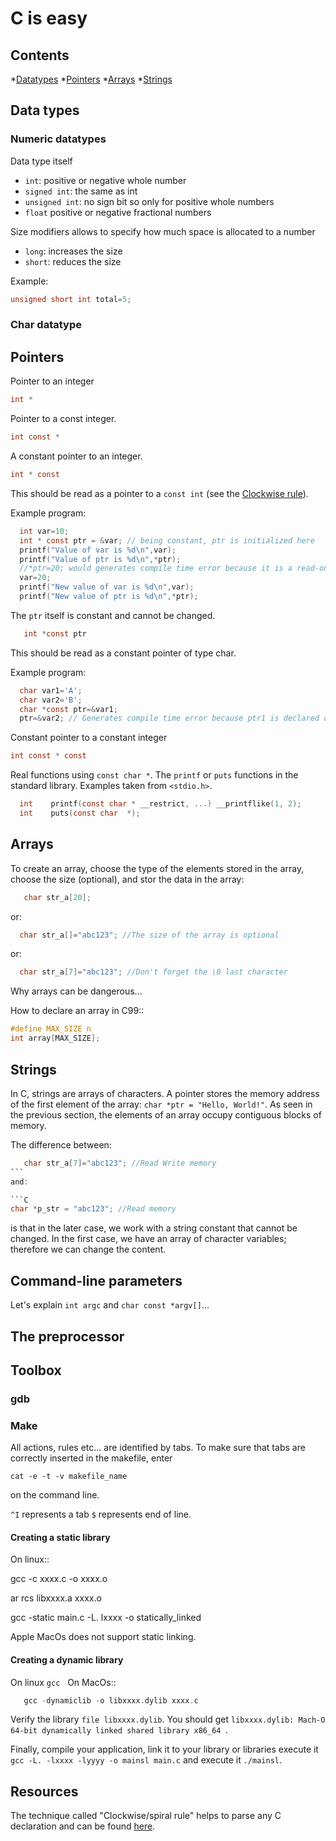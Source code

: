 
# C is easy

## Contents
*[Datatypes](#datatypes)
*[Pointers](#pointers)
*[Arrays](#arrays)
*[Strings](#strings)

## Data types

### Numeric datatypes

Data type itself
* `int`: positive or negative whole number
* `signed int`: the same as int
* `unsigned int`: no sign bit so only for positive whole numbers
* `float` positive or negative fractional numbers

Size modifiers allows to specify how much space is allocated to a number
* `long`: increases the size
* `short`: reduces the size

Example: 

```C 
unsigned short int total=5;
```

### Char datatype

## Pointers

Pointer to an integer
```C
int *
```

Pointer to a const integer.

```C
int const *
```


A constant pointer to an integer.

```C
int * const
```

This should be read as a pointer to a `const int` (see the [Clockwise rule](http://c-faq.com/decl/spiral.anderson.html)).

Example program:

```C
  int var=10;
  int * const ptr = &var; // being constant, ptr is initialized here
  printf("Value of var is %d\n",var);
  printf("Value of ptr is %d\n",*ptr);
  //*ptr=20; would generates compile time error because it is a read-only pointer
  var=20;
  printf("New value of var is %d\n",var);
  printf("New value of ptr is %d\n",*ptr);
```

The `ptr` itself is constant and cannot be changed.

```C
   int *const ptr
```

This should be read as a constant pointer of type char.

Example program:

```C
  char var1='A';
  char var2='B';
  char *const ptr=&var1;
  ptr=&var2; // Generates compile time error because ptr1 is declared constant and cannot be reassigned
```

Constant pointer to a constant integer

```C
int const * const
```

Real functions using ``const char *``. The ``printf`` or ``puts`` functions in the standard library. Examples taken from `<stdio.h>`.

```C
  int	 printf(const char * __restrict, ...) __printflike(1, 2);
  int	 puts(const char  *);
```

## Arrays
To create an array, choose the type of the elements stored in the array, choose the size (optional), and stor the data in the array:

```C
   char str_a[20];
```

or:

```C
  char str_a[]="abc123"; //The size of the array is optional
```

or:

```C
  char str_a[7]="abc123"; //Don't forget the \0 last character
```

Why arrays can be dangerous...

How to declare an array in C99::

```C
#define MAX_SIZE n
int array[MAX_SIZE];
```

## Strings

In C, strings are arrays of characters. A pointer stores the memory address of the first element of the array: ``char *ptr = "Hello, World!"``. As seen in the previous section, the elements of an array occupy contiguous blocks of memory.

The difference between:

```C   
   char str_a[7]="abc123"; //Read Write memory
```   
and:

```C
char *p_str = "abc123"; //Read memory
```

is that in the later case, we work with a string constant that cannot be changed. In the first case, we have an array of character variables; therefore we can change the content.   

## Command-line parameters

Let's explain ``int argc`` and ``char const *argv[]``...

## The preprocessor

## Toolbox

### gdb

### Make
All actions, rules etc... are identified by tabs. To make sure that tabs are correctly inserted in the makefile, enter

`cat -e -t -v makefile_name`

on the command line.

``^I`` represents a tab
``$`` represents end of line.

#### Creating a static library


On linux::

   gcc -c xxxx.c -o xxxx.o
   
   ar rcs libxxxx.a xxxx.o
   
   gcc -static main.c -L. lxxxx -o statically_linked
   
Apple MacOs does not support static linking.

#### Creating a dynamic library

On linux `gcc`
   
On MacOs::
```C   
   gcc -dynamiclib -o libxxxx.dylib xxxx.c
```

Verify the library `file libxxxx.dylib`. You should get `libxxxx.dylib: Mach-O 64-bit dynamically linked shared library x86_64
`.
   
Finally, compile your application, link it to your library or libraries execute it `gcc -L. -lxxxx -lyyyy -o mainsl main.c`
and execute it `./mainsl`.
   
## Resources

The technique called "Clockwise/spiral rule" helps to parse any C declaration and can be found [here](http://c-faq.com/decl/spiral.anderson.html).
